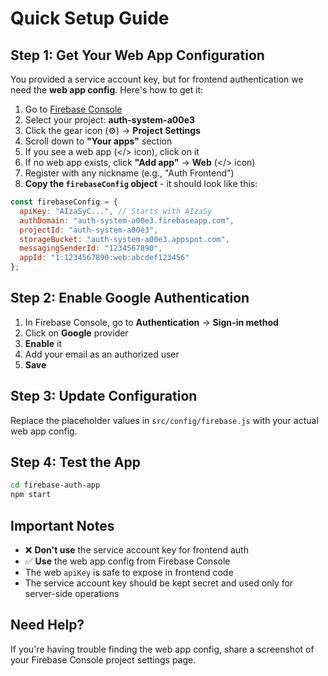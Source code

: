 # Quick Setup Guide

## Step 1: Get Your Web App Configuration

You provided a service account key, but for frontend authentication we need the **web app config**. Here's how to get it:

1. Go to [Firebase Console](https://console.firebase.google.com/)
2. Select your project: **auth-system-a00e3**
3. Click the gear icon (⚙️) → **Project Settings**
4. Scroll down to **"Your apps"** section
5. If you see a web app (</> icon), click on it
6. If no web app exists, click **"Add app"** → **Web** (</> icon)
7. Register with any nickname (e.g., "Auth Frontend")
8. **Copy the `firebaseConfig` object** - it should look like this:

```javascript
const firebaseConfig = {
  apiKey: "AIzaSyC...", // Starts with AIzaSy
  authDomain: "auth-system-a00e3.firebaseapp.com",
  projectId: "auth-system-a00e3",
  storageBucket: "auth-system-a00e3.appspot.com",
  messagingSenderId: "1234567890",
  appId: "1:1234567890:web:abcdef123456"
};
```

## Step 2: Enable Google Authentication

1. In Firebase Console, go to **Authentication** → **Sign-in method**
2. Click on **Google** provider
3. **Enable** it
4. Add your email as an authorized user
5. **Save**

## Step 3: Update Configuration

Replace the placeholder values in `src/config/firebase.js` with your actual web app config.

## Step 4: Test the App

```bash
cd firebase-auth-app
npm start
```

## Important Notes

- ❌ **Don't use** the service account key for frontend auth
- ✅ **Use** the web app config from Firebase Console
- The web `apiKey` is safe to expose in frontend code
- The service account key should be kept secret and used only for server-side operations

## Need Help?

If you're having trouble finding the web app config, share a screenshot of your Firebase Console project settings page.